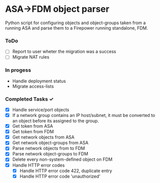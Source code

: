 # ASA->FDM object parser
Python script for configuring objects and object-groups taken from a running ASA and parse them to a Firepower running standalone, FDM.

### ToDo
- [ ] Report to user wheter the migration was a success
- [ ] Migrate NAT rules

### In progess
- Handle deployment status
- Migrate access-lists

### Completed Tasks ✓
- [x] Handle service/port objects
- [x] If a network group contains an IP host/subnet, it must be converted to an object before its assigned to the group.
- [x] Get token from ASA
- [x] Get token from FDM
- [x] Get network objects from ASA
- [x] Get network object-groups from ASA
- [x] Parse network objects from to FDM
- [x] Parse network object-groups to FDM
- [x] Delete every non-system-defined object on FDM
- [x] Handle HTTP error codes 
  - [x] Handle HTTP error code 422, duplicate entry
  - [x] Handle HTTP error code 'unauthorized'    
